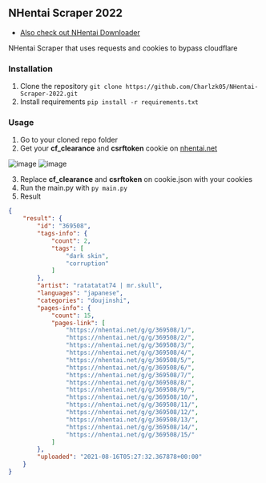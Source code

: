 ## NHentai Scraper 2022
- [Also check out NHentai Downloader](https://github.com/Charlzk05/NHentai-Downloader-2022)

NHentai Scraper that uses requests and cookies to bypass cloudflare

### Installation
1. Clone the repository ``git clone https://github.com/Charlzk05/NHentai-Scraper-2022.git``
2. Install requirements ``pip install -r requirements.txt``

### Usage
1. Go to your cloned repo folder
2. Get your **cf_clearance** and **csrftoken** cookie on [nhentai.net](https://nhentai.net/)

  ![image](https://user-images.githubusercontent.com/104715127/193413180-2271c533-4964-4969-bbbe-3afd71e9a623.png)
  ![image](https://user-images.githubusercontent.com/104715127/193413192-3ee30ce7-62f9-47ed-a49e-59c23fd17c39.png)

3. Replace **cf_clearance** and **csrftoken** on cookie.json with your cookies
4. Run the main.py with ``py main.py``
5. Result
```json
{
    "result": {
        "id": "369508",
        "tags-info": {
            "count": 2,
            "tags": [
                "dark skin",
                "corruption"
            ]
        },
        "artist": "ratatatat74 | mr.skull",
        "languages": "japanese",
        "categories": "doujinshi",
        "pages-info": {
            "count": 15,
            "pages-link": [
                "https://nhentai.net/g/g/369508/1/",
                "https://nhentai.net/g/g/369508/2/",
                "https://nhentai.net/g/g/369508/3/",
                "https://nhentai.net/g/g/369508/4/",
                "https://nhentai.net/g/g/369508/5/",
                "https://nhentai.net/g/g/369508/6/",
                "https://nhentai.net/g/g/369508/7/",
                "https://nhentai.net/g/g/369508/8/",
                "https://nhentai.net/g/g/369508/9/",
                "https://nhentai.net/g/g/369508/10/",
                "https://nhentai.net/g/g/369508/11/",
                "https://nhentai.net/g/g/369508/12/",
                "https://nhentai.net/g/g/369508/13/",
                "https://nhentai.net/g/g/369508/14/",
                "https://nhentai.net/g/g/369508/15/"
            ]
        },
        "uploaded": "2021-08-16T05:27:32.367878+00:00"
    }
}
```
